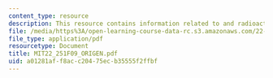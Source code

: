 ```yaml
---
content_type: resource
description: This resource contains information related to and radioactive decay computer.
file: /media/https%3A/open-learning-course-data-rc.s3.amazonaws.com/22-251-systems-analysis-of-the-nuclear-fuel-cycle-fall-2009/a01281aff8acc20475ecb35555f2ffbf_MIT22_251F09_ORIGEN.pdf
file_type: application/pdf
resourcetype: Document
title: MIT22_251F09_ORIGEN.pdf
uid: a01281af-f8ac-c204-75ec-b35555f2ffbf
---
```

